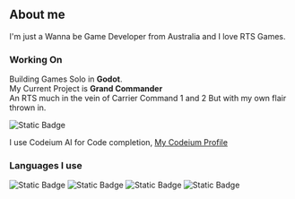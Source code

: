 ## About me
I'm just a Wanna be Game Developer from Australia and I love RTS Games.

### Working On
Building Games Solo in **Godot**.   
My Current Project is **Grand Commander**  
An RTS much in the vein of Carrier Command 1 and 2
But with my own flair thrown in.

![Static Badge](https://img.shields.io/badge/user%20btw-blue?style=for-the-badge&logo=archlinux&labelColor=black)

I use Codeium AI for Code completion, [My Codeium Profile](https://codeium.com/profile/realfluffyuwu)

### Languages I use 
![Static Badge](https://img.shields.io/badge/C%20C++-black?style=for-the-badge&logo=c)
![Static Badge](https://img.shields.io/badge/Python-purple?style=for-the-badge&logo=python)
![Static Badge](https://img.shields.io/badge/Javascript-grey?style=for-the-badge&logo=javascript)
![Static Badge](https://img.shields.io/badge/lua-white?style=for-the-badge&logo=lua&logoColor=black)
